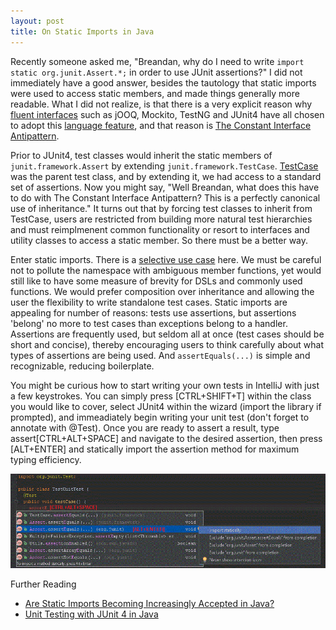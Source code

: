 ```yaml
---
layout: post
title: On Static Imports in Java
---
```


Recently someone asked me, "Breandan, why do I need to write ```import static org.junit.Assert.*;``` in order to use JUnit assertions?" I did not immediately have a good answer, besides the tautology that static imports were used to access static members, and made things generally more readable. What I did not realize, is that there is a very explicit reason why [fluent interfaces](http://en.wikipedia.org/wiki/Fluent_interface#Java) such as jOOQ, Mockito, TestNG and JUnit4 have all chosen to adopt this [language feature](https://www.jcp.org/aboutJava/communityprocess/review/jsr201/), and that reason is [The Constant Interface Antipattern](http://books.google.com/books?id=ka2VUBqHiWkC&pg=PA98&lpg=PA98&dq=Constant+Interface+Antipattern+effective+java&source=bl&ots=yYLmKlrZP2&sig=ilYBLq82LEMiWXijRBlcVNyqTK4&hl=en&sa=X&ei=tbVIU8vqB-fn2wW3voHIBA&ved=0CEcQ6AEwAw#v=onepage&q=Constant%20Interface%20Antipattern%20effective%20java&f=false). 

Prior to JUnit4, test classes would inherit the static members of ```junit.framework.Assert``` by extending ```junit.framework.TestCase```. [TestCase](http://junit.sourceforge.net/junit3.8.1/javadoc/junit/framework/TestCase.html#methods_inherited_from_class_junit.framework.Assert) was the parent test class, and by extending it, we had access to a standard set of assertions. Now you might say, "Well Breandan, what does this have to do with The Constant Interface Antipattern? This is a perfectly canonical use of inheritance." It turns out that by forcing test classes to inherit from TestCase, users are restricted from building more natural test hierarchies and must reimplmenent common functionality or resort to interfaces and utility classes to access a static member. So there must be a better way. 

Enter static imports. There is a [selective use case](http://docs.oracle.com/javase/1.5.0/docs/guide/language/static-import.html) here. We must be careful not to pollute the namespace with ambiguous member functions, yet would still like to have some measure of brevity for DSLs and commonly used functions. We would prefer composition over inheritance and allowing the user the flexibility to write standalone test cases. Static imports are appealing for number of reasons: tests use assertions, but assertions 'belong' no more to test cases than exceptions belong to a handler. Assertions are frequently used, but seldom all at once (test cases should be short and concise), thereby encouraging users to think carefully about what types of assertions are being used. And ```assertEquals(...)``` is simple and recognizable, reducing boilerplate. 

You might be curious how to start writing your own tests in IntelliJ with just a few keystrokes. You can simply press [CTRL+SHIFT+T] within the class you would like to cover, select JUnit4 within the wizard (import the library if prompted), and immeadiately begin writing your unit test (don't forget to annotate with @Test). Once you are ready to assert a result, type assert[CTRL+ALT+SPACE] and navigate to the desired assertion, then press [ALT+ENTER] and statically import the assertion method for maximum typing efficiency. 

![Screenshot](/images/staticImport.gif)

Further Reading

* [Are Static Imports Becoming Increasingly Accepted in Java?](http://marxsoftware.blogspot.com/2012/04/are-static-imports-becoming.html)
* [Unit Testing with JUnit 4 in Java](http://www.doublecloud.org/2013/08/unit-testing-with-junit-4-in-java-quick-introduction-and-simple-samples/) 
